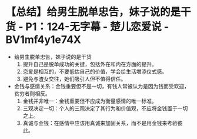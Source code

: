 # 【总结】给男生脱单忠告，妹子说的是干货 - P1：124-无字幕 - 楚儿恋爱说 - BV1mf4y1e74X

-   给男生脱单忠告，妹子说的是干货
    1.  提升自己是脱单成功的关键，包括外在和内在方面的提升。
    2.  恋爱是相互的，不要低估自己的价值，学会给生活增添仪式感。
    3.  避免与渣女交往，她们吸引人但不值得信任。
-   金钱与感情关系：金钱重要但不是一切，有钱人常被认为是因为钱而受欢迎，贫穷者则相反。
    1.  金钱并非唯一：金钱重要但不应成为衡量感情的唯一标准。
    2.  三观决定一切：个人的三观决定了其行为和价值观，不应将金钱置于一切之上。
    3.  真诚与金钱：在感情中应该用真诚来加固关系，而不是用金钱来考验彼此。